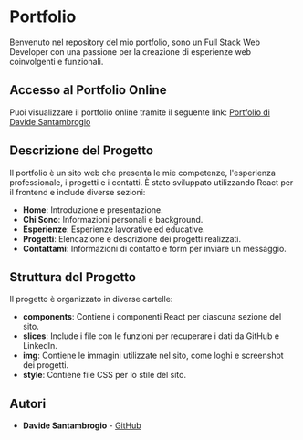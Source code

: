 # Portfolio

Benvenuto nel repository del mio portfolio, sono un Full Stack Web Developer con una passione per la creazione di esperienze web coinvolgenti e funzionali.

## Accesso al Portfolio Online

Puoi visualizzare il portfolio online tramite il seguente link: [Portfolio di Davide Santambrogio](https://davide-santambrogio-portfolio.netlify.app/)

## Descrizione del Progetto

Il portfolio è un sito web che presenta le mie competenze, l'esperienza professionale, i progetti e i contatti. È stato sviluppato utilizzando React per il frontend e include diverse sezioni:

- **Home**: Introduzione e presentazione.
- **Chi Sono**: Informazioni personali e background.
- **Esperienze**: Esperienze lavorative ed educative.
- **Progetti**: Elencazione e descrizione dei progetti realizzati.
- **Contattami**: Informazioni di contatto e form per inviare un messaggio.

## Struttura del Progetto

Il progetto è organizzato in diverse cartelle:

- **components**: Contiene i componenti React per ciascuna sezione del sito.
- **slices**: Include i file con le funzioni per recuperare i dati da GitHub e LinkedIn.
- **img**: Contiene le immagini utilizzate nel sito, come loghi e screenshot dei progetti.
- **style**: Contiene file CSS per lo stile del sito.

## Autori

- **Davide Santambrogio** - [GitHub](https://github.com/DavideSantambrogio)

